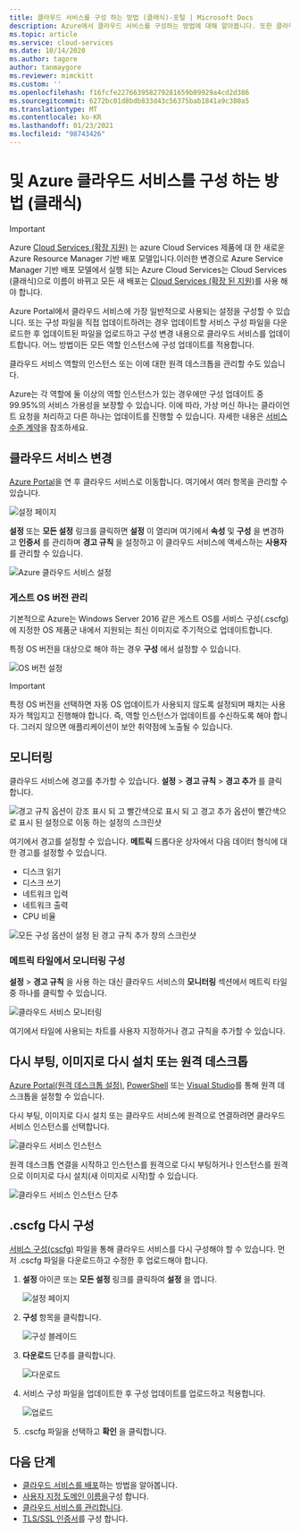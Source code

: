 ```yaml
---
title: 클라우드 서비스를 구성 하는 방법 (클래식)-포털 | Microsoft Docs
description: Azure에서 클라우드 서비스를 구성하는 방법에 대해 알아봅니다. 또한 클라우드 서비스 구성을 업데이트하고 역할 인스턴스에 대한 원격 액세스를 구성하는 방법도 알아봅니다. 이 예제는 Azure 포털을 사용합니다.
ms.topic: article
ms.service: cloud-services
ms.date: 10/14/2020
ms.author: tagore
author: tanmaygore
ms.reviewer: mimckitt
ms.custom: ''
ms.openlocfilehash: f16fcfe227663958279281659b09929a4cd2d386
ms.sourcegitcommit: 6272bc01d8bdb833d43c56375bab1841a9c380a5
ms.translationtype: MT
ms.contentlocale: ko-KR
ms.lasthandoff: 01/23/2021
ms.locfileid: "98743426"
---
```

# <a name="how-to-configure-and-azure-cloud-service-classic"></a>및 Azure 클라우드 서비스를 구성 하는 방법 (클래식)

> [!IMPORTANT]
> Azure [Cloud Services (확장 지원)](../cloud-services-extended-support/overview.md) 는 azure Cloud Services 제품에 대 한 새로운 Azure Resource Manager 기반 배포 모델입니다.이러한 변경으로 Azure Service Manager 기반 배포 모델에서 실행 되는 Azure Cloud Services는 Cloud Services (클래식)으로 이름이 바뀌고 모든 새 배포는 [Cloud Services (확장 된 지원)](../cloud-services-extended-support/overview.md)를 사용 해야 합니다.

Azure Portal에서 클라우드 서비스에 가장 일반적으로 사용되는 설정을 구성할 수 있습니다. 또는 구성 파일을 직접 업데이트하려는 경우 업데이트할 서비스 구성 파일을 다운로드한 후 업데이트된 파일을 업로드하고 구성 변경 내용으로 클라우드 서비스를 업데이트합니다. 어느 방법이든 모든 역할 인스턴스에 구성 업데이트를 적용합니다.

클라우드 서비스 역할의 인스턴스 또는 이에 대한 원격 데스크톱을 관리할 수도 있습니다.

Azure는 각 역할에 둘 이상의 역할 인스턴스가 있는 경우에만 구성 업데이트 중 99.95%의 서비스 가용성을 보장할 수 있습니다. 이에 따라, 가상 머신 하나는 클라이언트 요청을 처리하고 다른 하나는 업데이트를 진행할 수 있습니다. 자세한 내용은 [서비스 수준 계약](https://azure.microsoft.com/support/legal/sla/)을 참조하세요.

## <a name="change-a-cloud-service"></a>클라우드 서비스 변경

[Azure Portal](https://portal.azure.com/)을 연 후 클라우드 서비스로 이동합니다. 여기에서 여러 항목을 관리할 수 있습니다.

![설정 페이지](./media/cloud-services-how-to-configure-portal/cloud-service.png)

**설정** 또는 **모든 설정** 링크를 클릭하면 **설정** 이 열리며 여기에서 **속성** 및 **구성** 을 변경하고 **인증서** 를 관리하며 **경고 규칙** 을 설정하고 이 클라우드 서비스에 액세스하는 **사용자** 를 관리할 수 있습니다.

![Azure 클라우드 서비스 설정](./media/cloud-services-how-to-configure-portal/cs-settings-blade.png)

### <a name="manage-guest-os-version"></a>게스트 OS 버전 관리

기본적으로 Azure는 Windows Server 2016 같은 게스트 OS를 서비스 구성(.cscfg)에 지정한 OS 제품군 내에서 지원되는 최신 이미지로 주기적으로 업데이트합니다.

특정 OS 버전을 대상으로 해야 하는 경우 **구성** 에서 설정할 수 있습니다.

![OS 버전 설정](./media/cloud-services-how-to-configure-portal/cs-settings-config-guestosversion.png)

>[!IMPORTANT]
> 특정 OS 버전을 선택하면 자동 OS 업데이트가 사용되지 않도록 설정되며 패치는 사용자가 책임지고 진행해야 합니다. 즉, 역할 인스턴스가 업데이트를 수신하도록 해야 합니다. 그러지 않으면 애플리케이션이 보안 취약점에 노출될 수 있습니다.

## <a name="monitoring"></a>모니터링

클라우드 서비스에 경고를 추가할 수 있습니다. **설정**  >  **경고 규칙**  >  **경고 추가** 를 클릭 합니다.

![경고 규칙 옵션이 강조 표시 되 고 빨간색으로 표시 되 고 경고 추가 옵션이 빨간색으로 표시 된 설정으로 이동 하는 설정의 스크린샷](./media/cloud-services-how-to-configure-portal/cs-alerts.png)

여기에서 경고를 설정할 수 있습니다. **메트릭** 드롭다운 상자에서 다음 데이터 형식에 대한 경고를 설정할 수 있습니다.

* 디스크 읽기
* 디스크 쓰기
* 네트워크 입력
* 네트워크 출력
* CPU 비율

![모든 구성 옵션이 설정 된 경고 규칙 추가 창의 스크린샷](./media/cloud-services-how-to-configure-portal/cs-alert-item.png)

### <a name="configure-monitoring-from-a-metric-tile"></a>메트릭 타일에서 모니터링 구성

**설정**  >  **경고 규칙** 을 사용 하는 대신 클라우드 서비스의 **모니터링** 섹션에서 메트릭 타일 중 하나를 클릭할 수 있습니다.

![클라우드 서비스 모니터링](./media/cloud-services-how-to-configure-portal/cs-monitoring.png)

여기에서 타일에 사용되는 차트를 사용자 지정하거나 경고 규칙을 추가할 수 있습니다.

## <a name="reboot-reimage-or-remote-desktop"></a>다시 부팅, 이미지로 다시 설치 또는 원격 데스크톱

[Azure Portal(원격 데스크톱 설정)](cloud-services-role-enable-remote-desktop-new-portal.md), [PowerShell](cloud-services-role-enable-remote-desktop-powershell.md) 또는 [Visual Studio](cloud-services-role-enable-remote-desktop-visual-studio.md)를 통해 원격 데스크톱을 설정할 수 있습니다.

다시 부팅, 이미지로 다시 설치 또는 클라우드 서비스에 원격으로 연결하려면 클라우드 서비스 인스턴스를 선택합니다.

![클라우드 서비스 인스턴스](./media/cloud-services-how-to-configure-portal/cs-instance.png)

원격 데스크톱 연결을 시작하고 인스턴스를 원격으로 다시 부팅하거나 인스턴스를 원격으로 이미지로 다시 설치(새 이미지로 시작)할 수 있습니다.

![클라우드 서비스 인스턴스 단추](./media/cloud-services-how-to-configure-portal/cs-instance-buttons.png)

## <a name="reconfigure-your-cscfg"></a>.cscfg 다시 구성

[서비스 구성(cscfg)](cloud-services-model-and-package.md#cscfg) 파일을 통해 클라우드 서비스를 다시 구성해야 할 수 있습니다. 먼저 .cscfg 파일을 다운로드하고 수정한 후 업로드해야 합니다.

1. **설정** 아이콘 또는 **모든 설정** 링크를 클릭하여 **설정** 을 엽니다.

    ![설정 페이지](./media/cloud-services-how-to-configure-portal/cloud-service.png)
2. **구성** 항목을 클릭합니다.

    ![구성 블레이드](./media/cloud-services-how-to-configure-portal/cs-settings-config.png)
3. **다운로드** 단추를 클릭합니다.

    ![다운로드](./media/cloud-services-how-to-configure-portal/cs-settings-config-panel-download.png)
4. 서비스 구성 파일을 업데이트한 후 구성 업데이트를 업로드하고 적용합니다.

    ![업로드](./media/cloud-services-how-to-configure-portal/cs-settings-config-panel-upload.png)
5. .cscfg 파일을 선택하고 **확인** 을 클릭합니다.

## <a name="next-steps"></a>다음 단계

* [클라우드 서비스를 배포](cloud-services-how-to-create-deploy-portal.md)하는 방법을 알아봅니다.
* [사용자 지정 도메인 이름을](cloud-services-custom-domain-name-portal.md)구성 합니다.
* [클라우드 서비스를 관리합니다](cloud-services-how-to-manage-portal.md).
* [TLS/SSL 인증서](cloud-services-configure-ssl-certificate-portal.md)를 구성 합니다.



